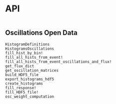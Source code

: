 # API


```@index
```

## Oscillations Open Data

```@docs
HistogramDefinitions
HistogramsOscillations
fill_hist_by_bin!
fill_all_hists_from_event!
fill_all_hists_from_event_oscillations_and_flux!
get_flux_dict
get_oscillation_matrices
build_HDF5_file
export_histograms_hdf5
create_histograms
fill_response!
fill_HDF5_file!
osc_weight_computation
```